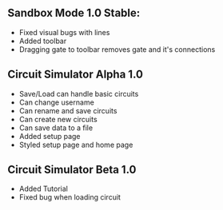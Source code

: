 ## Sandbox Mode 1.0 Stable:
- Fixed visual bugs with lines
- Added toolbar
- Dragging gate to toolbar removes gate and it's connections

## Circuit Simulator Alpha 1.0
- Save/Load can handle basic circuits
- Can change username
- Can rename and save circuits
- Can create new circuits
- Can save data to a file
- Added setup page
- Styled setup page and home page

## Circuit Simulator Beta 1.0
- Added Tutorial
- Fixed bug when loading circuit